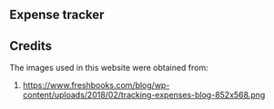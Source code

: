 ## Expense tracker




## Credits

The images used in this website were obtained from: 

1) https://www.freshbooks.com/blog/wp-content/uploads/2018/02/tracking-expenses-blog-852x568.png